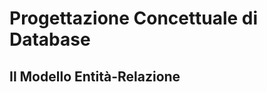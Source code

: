 # Progettazione Concettuale di Database
## Il Modello <Alert strong>Entità-Relazione</Alert>

<div class="abs-br m-6 text-xl">
  <a href="https://github.com/filippo-biondi/slides" target="_blank" class="slidev-icon-btn">
    <carbon:logo-github />
  </a>
</div>
